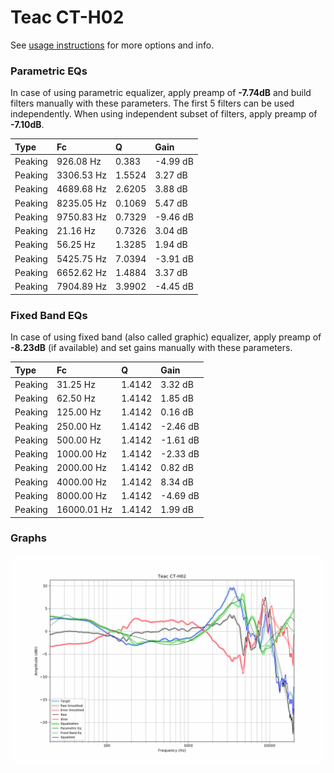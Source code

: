 # Teac CT-H02
See [usage instructions](https://github.com/jaakkopasanen/AutoEq#usage) for more options and info.

### Parametric EQs
In case of using parametric equalizer, apply preamp of **-7.74dB** and build filters manually
with these parameters. The first 5 filters can be used independently.
When using independent subset of filters, apply preamp of **-7.10dB**.

| Type    | Fc         |      Q | Gain     |
|:--------|:-----------|:-------|:---------|
| Peaking | 926.08 Hz  | 0.383  | -4.99 dB |
| Peaking | 3306.53 Hz | 1.5524 | 3.27 dB  |
| Peaking | 4689.68 Hz | 2.6205 | 3.88 dB  |
| Peaking | 8235.05 Hz | 0.1069 | 5.47 dB  |
| Peaking | 9750.83 Hz | 0.7329 | -9.46 dB |
| Peaking | 21.16 Hz   | 0.7326 | 3.04 dB  |
| Peaking | 56.25 Hz   | 1.3285 | 1.94 dB  |
| Peaking | 5425.75 Hz | 7.0394 | -3.91 dB |
| Peaking | 6652.62 Hz | 1.4884 | 3.37 dB  |
| Peaking | 7904.89 Hz | 3.9902 | -4.45 dB |

### Fixed Band EQs
In case of using fixed band (also called graphic) equalizer, apply preamp of **-8.23dB**
(if available) and set gains manually with these parameters.

| Type    | Fc          |      Q | Gain     |
|:--------|:------------|:-------|:---------|
| Peaking | 31.25 Hz    | 1.4142 | 3.32 dB  |
| Peaking | 62.50 Hz    | 1.4142 | 1.85 dB  |
| Peaking | 125.00 Hz   | 1.4142 | 0.16 dB  |
| Peaking | 250.00 Hz   | 1.4142 | -2.46 dB |
| Peaking | 500.00 Hz   | 1.4142 | -1.61 dB |
| Peaking | 1000.00 Hz  | 1.4142 | -2.33 dB |
| Peaking | 2000.00 Hz  | 1.4142 | 0.82 dB  |
| Peaking | 4000.00 Hz  | 1.4142 | 8.34 dB  |
| Peaking | 8000.00 Hz  | 1.4142 | -4.69 dB |
| Peaking | 16000.01 Hz | 1.4142 | 1.99 dB  |

### Graphs
![](./Teac%20CT-H02.png)